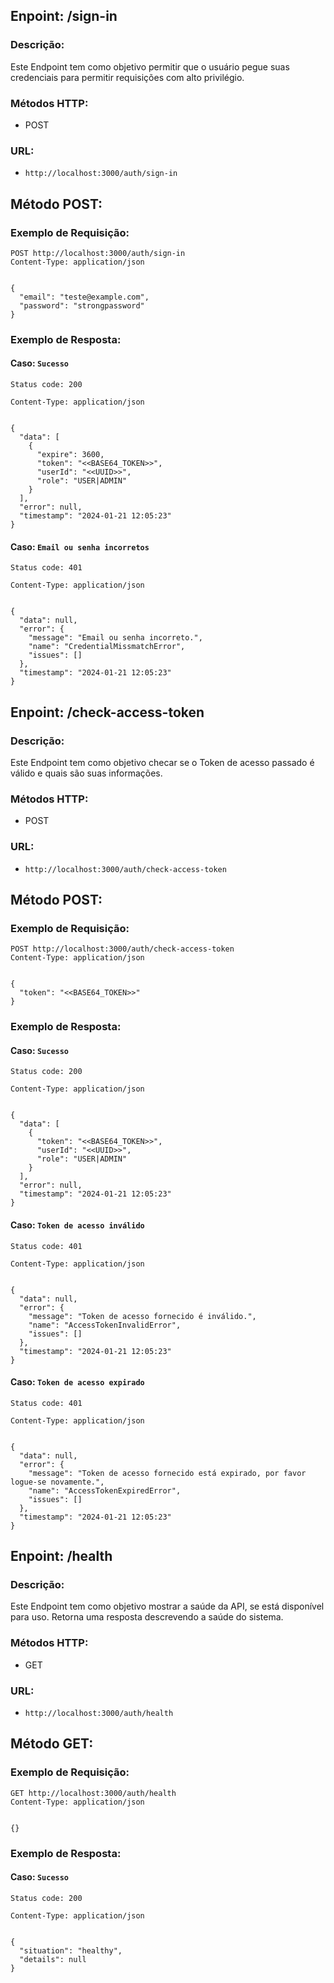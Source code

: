 ## Enpoint: /sign-in
### Descrição:
Este Endpoint tem como objetivo permitir que o usuário pegue suas credenciais para permitir requisições com alto privilégio.

### Métodos HTTP:
- POST

### URL:
- ``http://localhost:3000/auth/sign-in``


## Método POST:

### Exemplo de Requisição:


```http
POST http://localhost:3000/auth/sign-in
Content-Type: application/json


{
  "email": "teste@example.com",
  "password": "strongpassword"
}
```


### Exemplo de Resposta:


#### Caso: `Sucesso`

```http 
Status code: 200

Content-Type: application/json


{
  "data": [
    {
      "expire": 3600,
      "token": "<<BASE64_TOKEN>>",
      "userId": "<<UUID>>",
      "role": "USER|ADMIN"
    }
  ],
  "error": null,
  "timestamp": "2024-01-21 12:05:23"
}
```

#### Caso: `Email ou senha incorretos`

```http 
Status code: 401

Content-Type: application/json


{
  "data": null,
  "error": {
    "message": "Email ou senha incorreto.",
    "name": "CredentialMissmatchError",
    "issues": []
  },
  "timestamp": "2024-01-21 12:05:23"
}
```


## Enpoint: /check-access-token
### Descrição:
Este Endpoint tem como objetivo checar se o Token de acesso passado é válido e quais são suas informações.

### Métodos HTTP:
- POST

### URL:
- ``http://localhost:3000/auth/check-access-token``


## Método POST:

### Exemplo de Requisição:


```http
POST http://localhost:3000/auth/check-access-token
Content-Type: application/json


{
  "token": "<<BASE64_TOKEN>>"
}
```


### Exemplo de Resposta:


#### Caso: `Sucesso`

```http 
Status code: 200

Content-Type: application/json


{
  "data": [
    {
      "token": "<<BASE64_TOKEN>>",
      "userId": "<<UUID>>",
      "role": "USER|ADMIN"
    }
  ],
  "error": null,
  "timestamp": "2024-01-21 12:05:23"
}
```

#### Caso: `Token de acesso inválido`

```http 
Status code: 401

Content-Type: application/json


{
  "data": null,
  "error": {
    "message": "Token de acesso fornecido é inválido.",
    "name": "AccessTokenInvalidError",
    "issues": []
  },
  "timestamp": "2024-01-21 12:05:23"
}
```

#### Caso: `Token de acesso expirado`

```http 
Status code: 401

Content-Type: application/json


{
  "data": null,
  "error": {
    "message": "Token de acesso fornecido está expirado, por favor logue-se novamente.",
    "name": "AccessTokenExpiredError",
    "issues": []
  },
  "timestamp": "2024-01-21 12:05:23"
}
```


## Enpoint: /health
### Descrição:
Este Endpoint tem como objetivo mostrar a saúde da API, se está disponível para uso. Retorna uma resposta descrevendo a saúde do sistema.

### Métodos HTTP:
- GET

### URL:
- ``http://localhost:3000/auth/health``


## Método GET:

### Exemplo de Requisição:


```http
GET http://localhost:3000/auth/health
Content-Type: application/json


{}
```


### Exemplo de Resposta:


#### Caso: `Sucesso`

```http 
Status code: 200

Content-Type: application/json


{
  "situation": "healthy",
  "details": null
}
```


